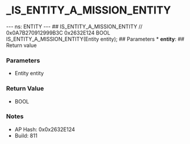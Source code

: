 # _IS_ENTITY_A_MISSION_ENTITY

--- ns: ENTITY --- ## IS_ENTITY_A_MISSION_ENTITY  // 0x0A7B270912999B3C 0x2632E124 BOOL IS_ENTITY_A_MISSION_ENTITY(Entity entity);   ## Parameters * **entity**:  ## Return value

### Parameters
* Entity entity

### Return Value
* BOOL

### Notes
* AP Hash: 0x0x2632E124
* Build: 811

